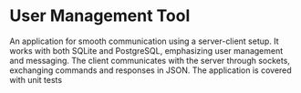 <h1>User Management Tool</h1>

An application for smooth communication using a server-client setup. It works with both SQLite and PostgreSQL, emphasizing user management and messaging. The client communicates with the server through sockets, exchanging commands and responses in JSON. The application is covered with unit tests